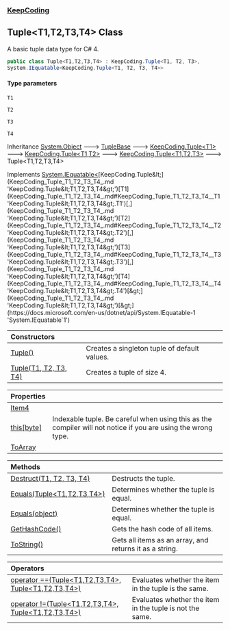 ### [KeepCoding](KeepCoding.md 'KeepCoding')
## Tuple&lt;T1,T2,T3,T4&gt; Class
A basic tuple data type for C# 4.   
```csharp
public class Tuple<T1,T2,T3,T4> : KeepCoding.Tuple<T1, T2, T3>,
System.IEquatable<KeepCoding.Tuple<T1, T2, T3, T4>>
```
#### Type parameters
<a name='KeepCoding_Tuple_T1_T2_T3_T4__T1'></a>
`T1`  
  
<a name='KeepCoding_Tuple_T1_T2_T3_T4__T2'></a>
`T2`  
  
<a name='KeepCoding_Tuple_T1_T2_T3_T4__T3'></a>
`T3`  
  
<a name='KeepCoding_Tuple_T1_T2_T3_T4__T4'></a>
`T4`  
  

Inheritance [System.Object](https://docs.microsoft.com/en-us/dotnet/api/System.Object 'System.Object') &#129106; [TupleBase](KeepCoding_TupleBase.md 'KeepCoding.TupleBase') &#129106; [KeepCoding.Tuple&lt;](KeepCoding_Tuple_T_.md 'KeepCoding.Tuple&lt;T&gt;')[T1](KeepCoding_Tuple_T1_T2_T3_T4_.md#KeepCoding_Tuple_T1_T2_T3_T4__T1 'KeepCoding.Tuple&lt;T1,T2,T3,T4&gt;.T1')[&gt;](KeepCoding_Tuple_T_.md 'KeepCoding.Tuple&lt;T&gt;') &#129106; [KeepCoding.Tuple&lt;](KeepCoding_Tuple_T1_T2_.md 'KeepCoding.Tuple&lt;T1,T2&gt;')[T1](KeepCoding_Tuple_T1_T2_T3_T4_.md#KeepCoding_Tuple_T1_T2_T3_T4__T1 'KeepCoding.Tuple&lt;T1,T2,T3,T4&gt;.T1')[,](KeepCoding_Tuple_T1_T2_.md 'KeepCoding.Tuple&lt;T1,T2&gt;')[T2](KeepCoding_Tuple_T1_T2_T3_T4_.md#KeepCoding_Tuple_T1_T2_T3_T4__T2 'KeepCoding.Tuple&lt;T1,T2,T3,T4&gt;.T2')[&gt;](KeepCoding_Tuple_T1_T2_.md 'KeepCoding.Tuple&lt;T1,T2&gt;') &#129106; [KeepCoding.Tuple&lt;](KeepCoding_Tuple_T1_T2_T3_.md 'KeepCoding.Tuple&lt;T1,T2,T3&gt;')[T1](KeepCoding_Tuple_T1_T2_T3_T4_.md#KeepCoding_Tuple_T1_T2_T3_T4__T1 'KeepCoding.Tuple&lt;T1,T2,T3,T4&gt;.T1')[,](KeepCoding_Tuple_T1_T2_T3_.md 'KeepCoding.Tuple&lt;T1,T2,T3&gt;')[T2](KeepCoding_Tuple_T1_T2_T3_T4_.md#KeepCoding_Tuple_T1_T2_T3_T4__T2 'KeepCoding.Tuple&lt;T1,T2,T3,T4&gt;.T2')[,](KeepCoding_Tuple_T1_T2_T3_.md 'KeepCoding.Tuple&lt;T1,T2,T3&gt;')[T3](KeepCoding_Tuple_T1_T2_T3_T4_.md#KeepCoding_Tuple_T1_T2_T3_T4__T3 'KeepCoding.Tuple&lt;T1,T2,T3,T4&gt;.T3')[&gt;](KeepCoding_Tuple_T1_T2_T3_.md 'KeepCoding.Tuple&lt;T1,T2,T3&gt;') &#129106; Tuple&lt;T1,T2,T3,T4&gt;  

Implements [System.IEquatable&lt;](https://docs.microsoft.com/en-us/dotnet/api/System.IEquatable-1 'System.IEquatable`1')[KeepCoding.Tuple&lt;](KeepCoding_Tuple_T1_T2_T3_T4_.md 'KeepCoding.Tuple&lt;T1,T2,T3,T4&gt;')[T1](KeepCoding_Tuple_T1_T2_T3_T4_.md#KeepCoding_Tuple_T1_T2_T3_T4__T1 'KeepCoding.Tuple&lt;T1,T2,T3,T4&gt;.T1')[,](KeepCoding_Tuple_T1_T2_T3_T4_.md 'KeepCoding.Tuple&lt;T1,T2,T3,T4&gt;')[T2](KeepCoding_Tuple_T1_T2_T3_T4_.md#KeepCoding_Tuple_T1_T2_T3_T4__T2 'KeepCoding.Tuple&lt;T1,T2,T3,T4&gt;.T2')[,](KeepCoding_Tuple_T1_T2_T3_T4_.md 'KeepCoding.Tuple&lt;T1,T2,T3,T4&gt;')[T3](KeepCoding_Tuple_T1_T2_T3_T4_.md#KeepCoding_Tuple_T1_T2_T3_T4__T3 'KeepCoding.Tuple&lt;T1,T2,T3,T4&gt;.T3')[,](KeepCoding_Tuple_T1_T2_T3_T4_.md 'KeepCoding.Tuple&lt;T1,T2,T3,T4&gt;')[T4](KeepCoding_Tuple_T1_T2_T3_T4_.md#KeepCoding_Tuple_T1_T2_T3_T4__T4 'KeepCoding.Tuple&lt;T1,T2,T3,T4&gt;.T4')[&gt;](KeepCoding_Tuple_T1_T2_T3_T4_.md 'KeepCoding.Tuple&lt;T1,T2,T3,T4&gt;')[&gt;](https://docs.microsoft.com/en-us/dotnet/api/System.IEquatable-1 'System.IEquatable`1')  

| Constructors | |
| :--- | :--- |
| [Tuple()](KeepCoding_Tuple_T1_T2_T3_T4__Tuple().md 'KeepCoding.Tuple&lt;T1,T2,T3,T4&gt;.Tuple()') | Creates a singleton tuple of default values.<br/> |
| [Tuple(T1, T2, T3, T4)](KeepCoding_Tuple_T1_T2_T3_T4__Tuple(T1_T2_T3_T4).md 'KeepCoding.Tuple&lt;T1,T2,T3,T4&gt;.Tuple(T1, T2, T3, T4)') | Creates a tuple of size 4.<br/> |

| Properties | |
| :--- | :--- |
| [Item4](KeepCoding_Tuple_T1_T2_T3_T4__Item4.md 'KeepCoding.Tuple&lt;T1,T2,T3,T4&gt;.Item4') |  |
| [this[byte]](KeepCoding_Tuple_T1_T2_T3_T4__this_byte_.md 'KeepCoding.Tuple&lt;T1,T2,T3,T4&gt;.this[byte]') | Indexable tuple. Be careful when using this as the compiler will not notice if you are using the wrong type.<br/> |
| [ToArray](KeepCoding_Tuple_T1_T2_T3_T4__ToArray.md 'KeepCoding.Tuple&lt;T1,T2,T3,T4&gt;.ToArray') |  |

| Methods | |
| :--- | :--- |
| [Destruct(T1, T2, T3, T4)](KeepCoding_Tuple_T1_T2_T3_T4__Destruct(T1_T2_T3_T4).md 'KeepCoding.Tuple&lt;T1,T2,T3,T4&gt;.Destruct(T1, T2, T3, T4)') | Destructs the tuple.<br/> |
| [Equals(Tuple&lt;T1,T2,T3,T4&gt;)](KeepCoding_Tuple_T1_T2_T3_T4__Equals(KeepCoding_Tuple_T1_T2_T3_T4_).md 'KeepCoding.Tuple&lt;T1,T2,T3,T4&gt;.Equals(KeepCoding.Tuple&lt;T1,T2,T3,T4&gt;)') | Determines whether the tuple is equal.<br/> |
| [Equals(object)](KeepCoding_Tuple_T1_T2_T3_T4__Equals(object).md 'KeepCoding.Tuple&lt;T1,T2,T3,T4&gt;.Equals(object)') | Determines whether the tuple is equal.<br/> |
| [GetHashCode()](KeepCoding_Tuple_T1_T2_T3_T4__GetHashCode().md 'KeepCoding.Tuple&lt;T1,T2,T3,T4&gt;.GetHashCode()') | Gets the hash code of all items.<br/> |
| [ToString()](KeepCoding_Tuple_T1_T2_T3_T4__ToString().md 'KeepCoding.Tuple&lt;T1,T2,T3,T4&gt;.ToString()') | Gets all items as an array, and returns it as a string.<br/> |

| Operators | |
| :--- | :--- |
| [operator ==(Tuple&lt;T1,T2,T3,T4&gt;, Tuple&lt;T1,T2,T3,T4&gt;)](KeepCoding_Tuple_T1_T2_T3_T4__op_Equality(KeepCoding_Tuple_T1_T2_T3_T4__KeepCoding_Tuple_T1_T2_T3_T4_).md 'KeepCoding.Tuple&lt;T1,T2,T3,T4&gt;.op_Equality(KeepCoding.Tuple&lt;T1,T2,T3,T4&gt;, KeepCoding.Tuple&lt;T1,T2,T3,T4&gt;)') | Evaluates whether the item in the tuple is the same.<br/> |
| [operator !=(Tuple&lt;T1,T2,T3,T4&gt;, Tuple&lt;T1,T2,T3,T4&gt;)](KeepCoding_Tuple_T1_T2_T3_T4__op_Inequality(KeepCoding_Tuple_T1_T2_T3_T4__KeepCoding_Tuple_T1_T2_T3_T4_).md 'KeepCoding.Tuple&lt;T1,T2,T3,T4&gt;.op_Inequality(KeepCoding.Tuple&lt;T1,T2,T3,T4&gt;, KeepCoding.Tuple&lt;T1,T2,T3,T4&gt;)') | Evaluates whether the item in the tuple is not the same.<br/> |
